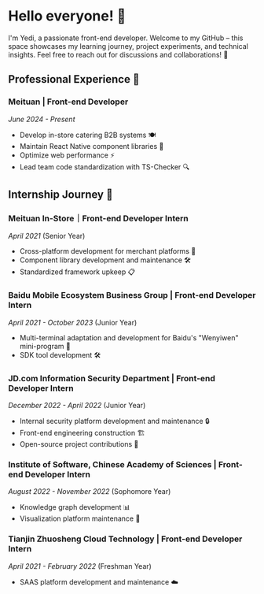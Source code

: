 # Hello everyone! 👋

I'm Yedi, a passionate front-end developer. Welcome to my GitHub – this space showcases my learning journey, project experiments, and technical insights. Feel free to reach out for discussions and collaborations! 🤝

## Professional Experience 💼
### Meituan | Front-end Developer
*June 2024 - Present*  
- Develop in-store catering B2B systems 🍽️  
- Maintain React Native component libraries 📱  
- Optimize web performance ⚡  
- Lead team code standardization with TS-Checker 🔍  

## Internship Journey 🌱
### Meituan In-Store｜Front-end Developer Intern  
*April 2021* (Senior Year)  
- Cross-platform development for merchant platforms 🔄  
- Component library development and maintenance 🛠️  
- Standardized framework upkeep 📋  

### Baidu Mobile Ecosystem Business Group | Front-end Developer Intern  
*April 2021 - October 2023* (Junior Year)  
- Multi-terminal adaptation and development for Baidu's "Wenyiwen" mini-program 📱  
- SDK tool development 🛠️  

### JD.com Information Security Department | Front-end Developer Intern  
*December 2022 - April 2022* (Junior Year)  
- Internal security platform development and maintenance 🔒  
- Front-end engineering construction 🏗️  
- Open-source project contributions 🤝  

### Institute of Software, Chinese Academy of Sciences | Front-end Developer Intern  
*August 2022 - November 2022* (Sophomore Year)  
- Knowledge graph development 📊  
- Visualization platform maintenance 🎨  

### Tianjin Zhuosheng Cloud Technology | Front-end Developer Intern  
*April 2021 - February 2022* (Freshman Year)  
- SAAS platform development and maintenance ☁️
